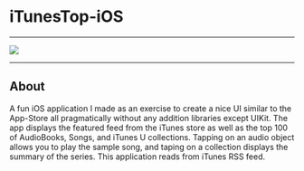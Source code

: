 iTunesTop-iOS
===================
---------

![](https://github.com/chauvincent/iTunes-Top-iOS/blob/master/demo.gif)

---------
About
-------------
A fun iOS application I made as an exercise to create a nice UI similar to the App-Store all pragmatically without any addition libraries except UIKit. The app displays the featured feed from the iTunes store as well as the top 100 of AudioBooks, Songs, and iTunes U collections. Tapping on an audio object allows you to play the sample song, and taping on a collection displays the summary of the series. This application reads from iTunes RSS feed.






